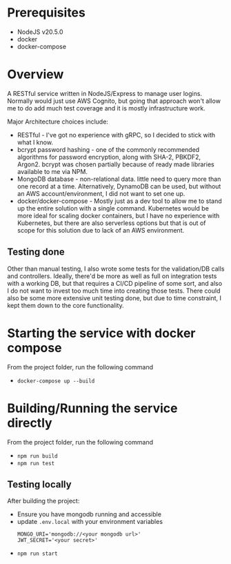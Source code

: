 # Prerequisites

* NodeJS v20.5.0
* docker
* docker-compose

# Overview

A RESTful service written in NodeJS/Express to manage user logins. Normally would just use AWS Cognito, but going that approach won't allow me to do add much test coverage and it is mostly infrastructure work.

Major Architecture choices include:
* RESTful - I've got no experience with gRPC, so I decided to stick with what I know.
* bcrypt password hashing - one of the commonly recommended algorithms for password encryption, along with SHA-2, PBKDF2, Argon2. bcrypt was chosen partially because of ready made libraries available to me via NPM.
* MongoDB database - non-relational data. little need to query more than one record at a time. Alternatively, DynamoDB can be used, but without an AWS account/environment, I did not want to set one up.
* docker/docker-compose - Mostly just as a dev tool to allow me to stand up the entire solution with a single command. Kubernetes would be more ideal for scaling docker containers, but I have no experience with Kubernetes, but there are also serverless options but that is out of scope for this solution due to lack of an AWS environment.

## Testing done

Other than manual testing, I also wrote some tests for the validation/DB calls and controllers. Ideally, there'd be more as well as full on integration tests with a working DB, but that requires a CI/CD pipeline of some sort, and also I do not want to invest too much time into creating those tests. There could also be some more extensive unit testing done, but due to time constraint, I kept them down to the core functionality.

# Starting the service with docker compose

From the project folder, run the following command
* ```docker-compose up --build```

# Building/Running the service directly

From the project folder, run the following command
* ```npm run build```
* ```npm run test```

## Testing locally

After building the project:
* Ensure you have mongodb running and accessible
* update ```.env.local``` with your environment variables
  ```
  MONGO_URI='mongodb://<your mongodb url>'
  JWT_SECRET='<your secret>'
  ```
* ```npm run start```
